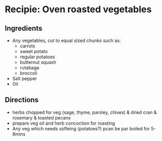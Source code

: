 # Recipie: Oven roasted vegetables

## Ingredients

- Any vegetables, cut to equal sized chunks such as:
  - carrots
  - sweet potato
  - regular potatoes
  - butternut squash
  - rutabaga
  - broccoli
- Salt pepper
- Oil

## Directions

- herbs chopped for veg (sage, thyme, parsley, chives) & dried cran & rosemary & toasted pecans
- prepare veg oil and herb concoction for roasting
- Any veg which needs softeing (potatoes?) pcan be par boiled for 5-8mins
